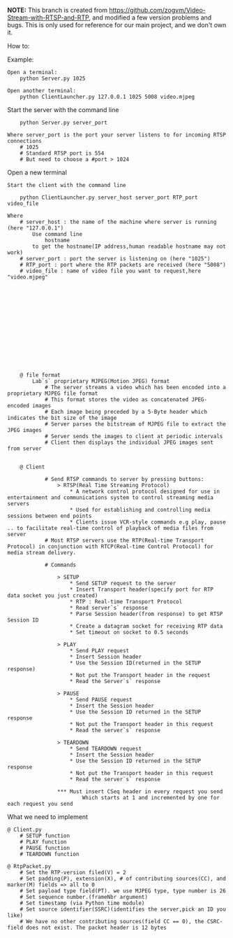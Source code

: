 **NOTE:** This branch is created from https://github.com/zogvm/Video-Stream-with-RTSP-and-RTP, and modified a few version problems and bugs. This is only used for reference for our main project, and we don't own it.  

How to:

Example:

    Open a terminal:
        python Server.py 1025

    Open another terminal:
        python ClientLauncher.py 127.0.0.1 1025 5008 video.mjpeg





Start the server with the command line
	
		python Server.py server_port
	
	Where server_port is the port your server listens to for incoming RTSP connections
	    # 1025
		# Standard RTSP port is 554 
		# But need to choose a #port > 1024

Open a new terminal

	Start the client with the command line
		
		python ClientLauncher.py server_host server_port RTP_port video_file

	Where 
		# server_host : the name of the machine where server is running (here "127.0.0.1")
            Use command line
                hostname
            to get the hostname(IP address,human readable hostname may not work)
		# server_port : port the server is listening on (here "1025")
		# RTP_port : port where the RTP packets are received (here "5008")
		# video_file : name of video file you want to request,here "video.mjpeg"
	














		@ file format
			Lab`s` proprietary MJPEG(Motion JPEG) format
				# The server streams a video which has been encoded into a proprietary MJPEG file format
				# This format stores the video as concatenated JPEG-encoded images
				# Each image being preceded by a 5-Byte header which indicates the bit size of the image
				# Server parses the bitstream of MJPEG file to extract the JPEG images
				# Server sends the images to client at periodic intervals
				# Client then displays the individual JPEG images sent from server			
        

        @ Client 
            
                # Send RTSP commands to server by pressing buttons:
                    > RTSP(Real Time Streaming Protocol) 
                        * A network control protocol designed for use in entertainment and communications system to control streaming media servers
                        * Used for establishing and controlling media sessions between end points
                        * Clients issue VCR-style commands e.g play, pause .. to facilitate real-time control of playback of media files from server
                # Most RTSP servers use the RTP(Real-time Transport Protocol) in conjunction with RTCP(Real-time Control Protocol) for media stream delivery.
        
                # Commands
                    
                    > SETUP
                        * Send SETUP request to the server
                        * Insert Transport header(specify port for RTP data socket you just created)
                        * RTP : Real-time Transport Protocol
                        * Read server`s` response
                        * Parse Session header(from response) to get RTSP Session ID
                        * Create a datagram socket for receiving RTP data
                        * Set timeout on socket to 0.5 seconds
                
                    > PLAY
                        * Send PLAY request
                        * Insert Session header
                        * Use the Session ID(returned in the SETUP response)
                        * Not put the Transport header in the request
                        * Read the Server`s` response

                    > PAUSE 
                        * Send PAUSE request
                        * Insert the Session header
                        * Use the Session ID returned in the SETUP response
                        * Not put the Transport header in this request
                        * Read the server`s` response

                    > TEARDOWN
                        * Send TEARDOWN request
                        * Insert the Session header
                        * Use the Session ID returned in the SETUP response
                        * Not put the Transport header in this request
                        * Read the server`s` response

                    *** Must insert CSeq header in every request you send
                            Which starts at 1 and incremented by one for each request you send

What we need to implement

    @ Client.py
        # SETUP function
        # PLAY function
        # PAUSE function
        # TEARDOWN function

    @ RtpPacket.py
        # Set the RTP-version filed(V) = 2
        # Set padding(P), extension(X), # of contributing sources(CC), and marker(M) fields => all to 0
        # Set payload type field(PT). we use MJPEG type, type number is 26
        # Set sequence number.(frameNbr argument)
        # Set timestamp (via Python time module)
        # Set source identifier(SSRC)(identifies the server,pick an ID you like)
        # We have no other contributing sources(field CC == 0), the CSRC-field does not exist. The packet header is 12 bytes

    
